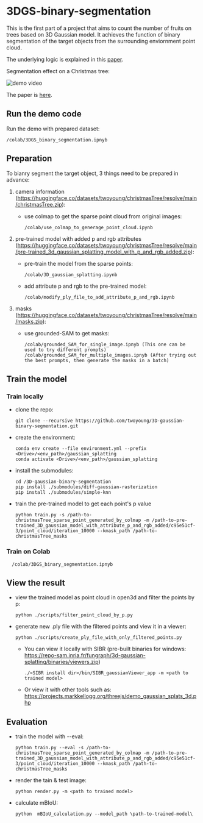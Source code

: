 # 3DGS-binary-segmentation

This is the first part of a project that aims to count the number of fruits on trees based on 3D Gaussian model. It achieves the function of binary segmentation of the target objects from the surrounding enviornment point cloud. 

The underlying logic is explained in this [paper](https://huggingface.co/datasets/twoyoung/3DGS-binary-segmentation/resolve/main/paper_2D_guided_3D_gaussian-based_binary_segmentation.pdf).

Segmentation effect on a Christmas tree:

![demo video](https://huggingface.co/datasets/twoyoung/christmasTree/resolve/main/demo.gif)

The paper is [here](https://huggingface.co/datasets/twoyoung/christmasTree/resolve/main/paper_2D_guided_3D_gaussian-based_binary_segmentation.pdf).

## Run the demo code
Run the demo with prepared dataset:

    /colab/3DGS_binary_segmentation.ipnyb

## Preparation
To bianry segment the target object, 3 things need to be prepared in advance:

1. camera information (https://huggingface.co/datasets/twoyoung/christmasTree/resolve/main/christmasTree.zip):

    - use colmap to get the sparse point cloud from original images:
      
          /colab/use_colmap_to_generage_point_cloud.ipynb

2. pre-trained model with added p and rgb attributes (https://huggingface.co/datasets/twoyoung/christmasTree/resolve/main/pre-trained_3d_gaussian_splatting_model_with_p_and_rgb_added.zip):

    - pre-train the model from the sparse points:
  
          /colab/3D_gaussian_splatting.ipynb

    - add attribute p and rgb to the pre-trained model:
      
          /colab/modify_ply_file_to_add_attribute_p_and_rgb.ipynb

3. masks (https://huggingface.co/datasets/twoyoung/christmasTree/resolve/main/masks.zip):

    - use grounded-SAM to get masks:
      
          /colab/grounded_SAM_for_single_image.ipnyb (This one can be used to try different prompts)
          /colab/grounded_SAM_for_multiple_images.ipnyb (After trying out the best prompts, then generate the masks in a batch)

## Train the model
### Train locally
- clone the repo:
  ```
  git clone --recursive https://github.com/twoyoung/3D-gaussian-binary-segmentation.git
  ```
- create the environment:
  ```
  conda env create --file environment.yml --prefix <Drive>/<env_path>/gaussian_splatting
  conda activate <Drive>/<env_path>/gaussian_splatting
  ```
- install the submodules:
  ```
  cd /3D-gaussian-binary-segmentation
  pip install ./submodules/diff-gaussian-rasterization
  pip install ./submodules/simple-knn
  ```
- train the pre-trained model to get each point's p value
  ```
  python train.py -s /path-to-christmasTree_sparse_point_generated_by_colmap -m /path-to-pre-trained_3D_gaussian_model_with_attribute_p_and_rgb_added/c95e51cf-3/point_cloud/iteration_10000 --kmask_path /path-to-christmasTree_masks
  ```
### Train on Colab

      /colab/3DGS_binary_segmentation.ipnyb

## View the result
- view the trained model as point cloud in open3d and filter the points by p:
  ```
  python ./scripts/filter_point_cloud_by_p.py
  ```
- generate new .ply file with the filtered points and view it in a viewer:
  ```
  python ./scripts/create_ply_file_with_only_filtered_points.py
  ```
  - You can view it locally with SIBR (pre-built binaries for windows: https://repo-sam.inria.fr/fungraph/3d-gaussian-splatting/binaries/viewers.zip)
      ```
      ./<SIBR install dir>/bin/SIBR_gaussianViewer_app -m <path to trained model>
      ```
  - Or view it with other tools such as: https://projects.markkellogg.org/threejs/demo_gaussian_splats_3d.php
  
## Evaluation
- train the model with --eval:
  ```
  python train.py --eval -s /path-to-christmasTree_sparse_point_generated_by_colmap -m /path-to-pre-trained_3D_gaussian_model_with_attribute_p_and_rgb_added/c95e51cf-3/point_cloud/iteration_10000 --kmask_path /path-to-christmasTree_masks
  ```
- render the tain & test image:
  ```
  python render.py -m <path to trained model>
  ```
- calculate mBIoU:
  ```
  python  mBIoU_calculation.py --model_path \path-to-trained-model\
  ```
  
